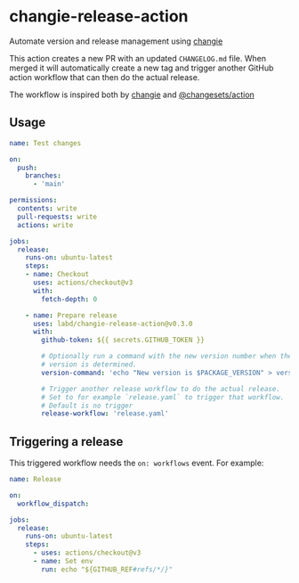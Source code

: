 # changie-release-action
Automate version and release management using [changie](https://github.com/miniscruff/changie)

This action creates a new PR with an updated `CHANGELOG.md` file. When merged it
will automatically create a new tag and trigger another GitHub action workflow
that can then do the actual release.

The workflow is inspired both by [changie](https://github.com/miniscruff/changie)
and [@changesets/action](https://github.com/changesets/action)

## Usage

```yaml
name: Test changes

on:
  push:
    branches:
      - 'main'

permissions:
  contents: write
  pull-requests: write
  actions: write

jobs:
  release:
    runs-on: ubuntu-latest
    steps:
    - name: Checkout
      uses: actions/checkout@v3
      with:
        fetch-depth: 0

    - name: Prepare release
      uses: labd/changie-release-action@v0.3.0
      with:
        github-token: ${{ secrets.GITHUB_TOKEN }}

        # Optionally run a command with the new version number when the new
        # version is determined.
        version-command: 'echo "New version is $PACKAGE_VERSION" > version.txt'

        # Trigger another release workflow to do the actual release.
        # Set to for example `release.yaml` to trigger that workflow.
        # Default is no trigger
        release-workflow: 'release.yaml'
```

## Triggering a release

This triggered workflow needs the `on: workflows` event. For example:

```yaml
name: Release

on:
  workflow_dispatch:

jobs:
  release:
    runs-on: ubuntu-latest
    steps:
      - uses: actions/checkout@v3
      - name: Set env
        run: echo "${GITHUB_REF#refs/*/}"
```
